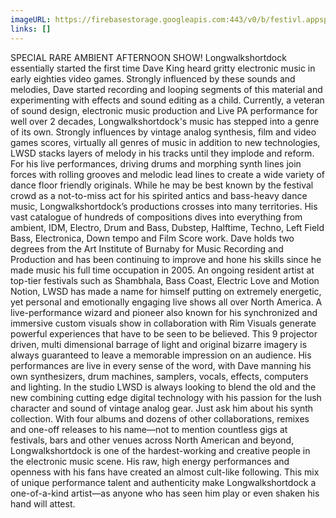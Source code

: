 ```yaml
---
imageURL: https://firebasestorage.googleapis.com:443/v0/b/festivl.appspot.com/o/userContent%2FA50205D7-1B8F-42B4-8468-9095B3BDD7AE.png?alt=media&token=4e6adcee-aff2-421e-99e6-731111634d09
links: []
---
```

SPECIAL RARE AMBIENT AFTERNOON SHOW! Longwalkshortdock essentially started the first time Dave King heard gritty electronic music in early eighties video games. Strongly influenced by these sounds and melodies, Dave started recording and looping segments of this material and experimenting with effects and sound editing as a child. Currently, a veteran of sound design, electronic music production and Live PA performance for well over 2 decades, Longwalkshortdock's music has stepped into a genre of its own. Strongly influences by vintage analog synthesis, film and video games scores, virtually all genres of music in addition to new technologies, LWSD stacks layers of melody in his tracks until they implode and reform. For his live performances, driving drums and morphing synth lines join forces with rolling grooves and melodic lead lines to create a wide variety of dance floor friendly originals. While he may be best known by the festival crowd as a not-to-miss act for his spirited antics and bass-heavy dance music, Longwalkshortdock’s productions crosses into many territories. His vast catalogue of hundreds of compositions dives into everything from ambient, IDM, Electro, Drum and Bass, Dubstep, Halftime, Techno, Left Field Bass, Electronica, Down tempo and Film Score work. Dave holds two degrees from the Art Institute of Burnaby for Music Recording and Production and has been continuing to improve and hone his skills since he made music his full time occupation in 2005. An ongoing resident artist at top-tier festivals such as Shambhala, Bass Coast, Electric Love and Motion Notion, LWSD has made a name for himself putting on extremely energetic, yet personal and emotionally engaging live shows all over North America. A live-performance wizard and pioneer also known for his synchronized and immersive custom visuals show in collaboration with Rim Visuals generate powerful experiences that have to be seen to be believed. This 9 projector driven, multi dimensional barrage of light and original bizarre imagery is always guaranteed to leave a memorable impression on an audience. His performances are live in every sense of the word, with Dave manning his own synthesizers, drum machines, samplers, vocals, effects, computers and lighting. In the studio LWSD is always looking to blend the old and the new combining cutting edge digital technology with his passion for the lush character and sound of vintage analog gear. Just ask him about his synth collection. With four albums and dozens of other collaborations, remixes and one-off releases to his name—not to mention countless gigs at festivals, bars and other venues across North American and beyond, Longwalkshortdock is one of the hardest-working and creative people in the electronic music scene. His raw, high energy performances and openness with his fans have created an almost cult-like following. This mix of unique performance talent and authenticity make Longwalkshortdock a one-of-a-kind artist—as anyone who has seen him play or even shaken his hand will attest.